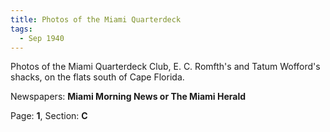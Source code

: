 ```yaml
---  
title: Photos of the Miami Quarterdeck  
tags:  
  - Sep 1940  
---  
```

  
Photos of the Miami Quarterdeck Club, E. C. Romfth's and Tatum Wofford's shacks, on the flats south of Cape Florida.  
  
Newspapers: **Miami Morning News or The Miami Herald**  
  
Page: **1**, Section: **C** 
